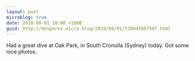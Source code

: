```yaml
---
layout: post
microblog: true
date: 2010-08-01 10:00 +1000
guid: http://desparoz.micro.blog/2010/08/01/t20045667597.html
---
```

Had a great dive at Oak Park, in South Cronulla (Sydney) today. Got some nice photos.
